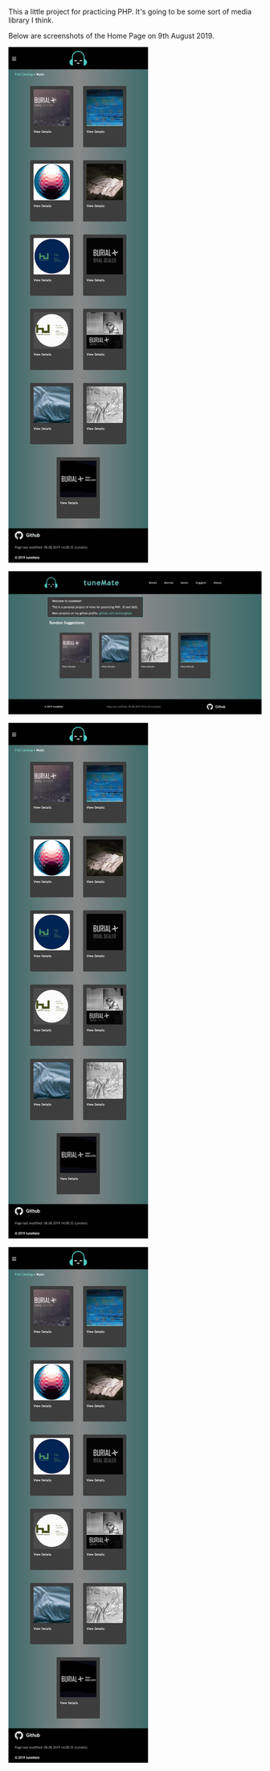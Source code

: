 This a little project for practicing PHP. It's going to be some sort of media library I think.


Below are screenshots of the Home Page on 9th August 2019.

![Screenshot on 7th August 2019](/img/screencapture-catalog.png?raw=true "Media Library Screenshot")

![Screenshot on 7th August 2019](/img/screencapture-home.png?raw=true "Media Library Screenshot")

![Screenshot on 7th August 2019](/img/screencapture-catalog.png?raw=true "Media Library Screenshot")

![Screenshot on 7th August 2019](/img/screencapture-catalog.png?raw=true "Media Library Screenshot")